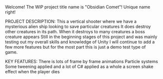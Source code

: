 Welcome! The WIP project title name is "Obsidian Comet"! Unique name right! 

PROJECT DESCRIPTION:
This a vertical shooter where we have a mysterious alien ship looking to save particular creatures
It does destroy other creatures in its path. When it destroys to many creatures a boss creature appears 
Still in the beginning stages of this project and was mainly testing out my overall skills and knowledge of Unity
I will continue to add a few more features but for the most part this is just a demo test type of game.

KEY FEATURES:
There is lots of frame by frame animations
Particle systems
Some tweening applied and a lot of C# applied as a whole
a screen shake effect when the player dies

